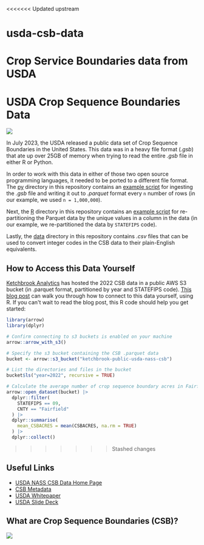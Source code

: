 <<<<<<< Updated upstream
# usda-csb-data
 Crop Service Boundaries data from USDA
=======
# USDA Crop Sequence Boundaries Data

![](www/what-are-csbs.png)

In July 2023, the USDA released a public data set of Crop Sequence Boundaries in the United States. This data was in a heavy file format (*.gsb*) that ate up over 25GB of memory when trying to read the entire *.gsb* file in either R or Python.

In order to work with this data in either of those two open source programming languages, it needed to be ported to a different file format. The [py](py/) directory in this repository contains an [example script](py/convert_to_parquet_example.py) for ingesting the *.gsb* file and writing it out to *.parquet* format every `n` number of rows (in our example, we used `n = 1,000,000`).

Next, the [R](R/) directory in this repository contains an [example script](R/repartition_example.R) for re-partitioning the Parquet data by the unique values in a column in the data (in our example, we re-partitioned the data by `STATEFIPS` code).

Lastly, the [data](data/) directory in this repository contains *.csv* files that can be used to convert integer codes in the CSB data to their plain-English equivalents.

## How to Access this Data Yourself

[Ketchbrook Analytics](https://www.ketchbrookanalytics.com) has hosted the 2022 CSB data in a public AWS S3 bucket (in .parquet format, partitioned by year and STATEFIPS code). [This blog post](https://blog.ketchbrookanalytics.com/posts/2023-08-09-geoparquet-for-usda-crop-maps/geoparquet-for-usda-crop-maps) can walk you through how to connect to this data yourself, using R. If you can't wait to read the blog post, this R code should help you get started:

```r
library(arrow)
library(dplyr)

# Confirm connecting to s3 buckets is enabled on your machine
arrow::arrow_with_s3()

# Specify the s3 bucket containing the CSB .parquet data
bucket <- arrow::s3_bucket("ketchbrook-public-usda-nass-csb")

# List the directories and files in the bucket
bucket$ls("year=2022", recursive = TRUE)

# Calculate the average number of crop sequence boundary acres in Fairfield County, Connecticut
arrow::open_dataset(bucket) |>
  dplyr::filter(
    STATEFIPS == 09,
    CNTY == "Fairfield"
  ) |>
  dplyr::summarise(
    mean_CSBACRES = mean(CSBACRES, na.rm = TRUE)
  ) |>
  dplyr::collect()
```
>>>>>>> Stashed changes

## Useful Links

* [USDA NASS CSB Data Home Page](https://www.nass.usda.gov/Research_and_Science/Crop-Sequence-Boundaries/)
* [CSB Metadata](https://www.nass.usda.gov/Research_and_Science/Crop-Sequence-Boundaries/metadata_Crop-Sequence-Boundaries-2022.htm)
* [USDA Whitepaper](https://www.nass.usda.gov/Education_and_Outreach/Reports,_Presentations_and_Conferences/reports/conferences/ICAS-2023/Crop%20Sequence%20Boundaries%20(CSB)%20Delineated%20Fields%20Using%20Remotely%20Sensed%20Crop%20Rotations.pdf)
* [USDA Slide Deck](https://www.nass.usda.gov/Education_and_Outreach/Reports,_Presentations_and_Conferences/reports/conferences/ESRI-2022/Esri_UC_TheCropSequenceBoundariesProject.pdf)

## What are Crop Sequence Boundaries (CSB)?

![](www/what-are-csbs.png)